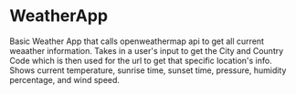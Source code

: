# WeatherApp
Basic Weather App that calls openweathermap api to get all current weaather information. Takes in a user's input to get the City and Country Code which is then used for the url to get that specific location's info. Shows current temperature, sunrise time, sunset time, pressure, humidity percentage, and wind speed.
